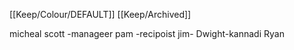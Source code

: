 [[Keep/Colour/DEFAULT]] [[Keep/Archived]] 

micheal scott -manageer
pam -recipoist
jim-
Dwight-kannadi
Ryan
